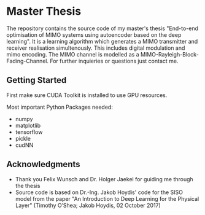 # Master Thesis

The repository contains the source code of my master's thesis "End-to-end optimisation of MIMO systems using autoencoder based on the deep learning". It is a learning algorithm which generates a MIMO transmitter and receiver realisation simultenously. This includes digital modulation and mimo encoding. The MIMO channel is modelled as a MIMO-Rayleigh-Block-Fading-Channel. For further inquieries or questions just contact me.

## Getting Started

First make sure CUDA Toolkit is installed to use GPU resources.

Most important Python Packages needed:
* numpy
* matplotlib
* tensorflow
* pickle
* cudNN

## Acknowledgments

* Thank you Felix Wunsch and Dr. Holger Jaekel for guiding me through the thesis
* Source code is based on Dr.-Ing. Jakob Hoydis' code for the SISO model from the paper "An Introduction to Deep Learning for the Physical Layer" (Timothy O’Shea; Jakob Hoydis, 02 October 2017)

